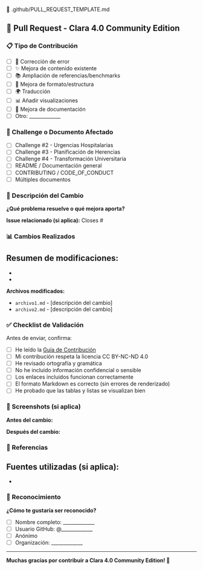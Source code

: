 📄 .github/PULL_REQUEST_TEMPLATE.md
## 📝 Pull Request - Clara 4.0 Community Edition

### 📋 Tipo de Contribución
<!-- Marca con 'x' la opción que corresponda -->

- [ ] 🐛 Corrección de error
- [ ] ✨ Mejora de contenido existente
- [ ] 📚 Ampliación de referencias/benchmarks
- [ ] 🎨 Mejora de formato/estructura
- [ ] 🌍 Traducción
- [ ] 📊 Añadir visualizaciones
- [ ] 📖 Mejora de documentación
- [ ] Otro: _____________

### 🎯 Challenge o Documento Afectado
<!-- Marca los que apliquen -->

- [ ] Challenge #2 - Urgencias Hospitalarias
- [ ] Challenge #3 - Planificación de Herencias
- [ ] Challenge #4 - Transformación Universitaria
- [ ] README / Documentación general
- [ ] CONTRIBUTING / CODE_OF_CONDUCT
- [ ] Múltiples documentos

### 📝 Descripción del Cambio

**¿Qué problema resuelve o qué mejora aporta?**
<!-- Descripción clara y concisa -->

**Issue relacionado (si aplica):**
Closes #

### 📊 Cambios Realizados

**Resumen de modificaciones:**
- 
- 
- 

**Archivos modificados:**
- `archivo1.md` - [descripción del cambio]
- `archivo2.md` - [descripción del cambio]

### ✅ Checklist de Validación

Antes de enviar, confirma:

- [ ] He leído la [Guía de Contribución](CONTRIBUTING.md)
- [ ] Mi contribución respeta la licencia CC BY-NC-ND 4.0
- [ ] He revisado ortografía y gramática
- [ ] No he incluido información confidencial o sensible
- [ ] Los enlaces incluidos funcionan correctamente
- [ ] El formato Markdown es correcto (sin errores de renderizado)
- [ ] He probado que las tablas y listas se visualizan bien

### 📸 Screenshots (si aplica)

**Antes del cambio:**
<!-- Screenshot o N/A -->

**Después del cambio:**
<!-- Screenshot o N/A -->

### 🔗 Referencias

**Fuentes utilizadas (si aplica):**
- 
- 

### 🤝 Reconocimiento

**¿Cómo te gustaría ser reconocido?**

- [ ] Nombre completo: _____________
- [ ] Usuario GitHub: @_____________
- [ ] Anónimo
- [ ] Organización: _____________

---

**Muchas gracias por contribuir a Clara 4.0 Community Edition! 🚀**
